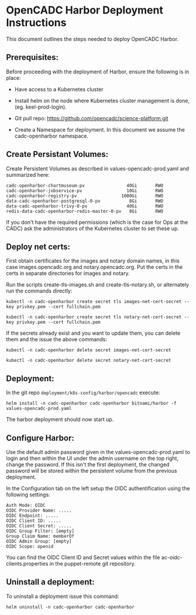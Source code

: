 # OpenCADC Harbor Deployment Instructions

This document outlines the steps needed to deploy OpenCADC Harbor.

## Prerequisites:

Before proceeding with the deployment of Harbor, ensure the following is in place:

- Have access to a Kubernetes cluster

- Install helm on the node where Kubernetes cluster management is done, (eg. keel-prod-login).

- Git pull repo: https://github.com/opencadc/science-platform.git

- Create a Namespace for deployment. In this document we assume the cadc-openharbor namespace.

## Create Persistant Volumes:

Create Persistent Volumes as described in values-opencadc-prod.yaml and summarized here:

```
cadc-openharbor-chartmuseum-pv                40Gi       RWO
cadc-openharbor-jobservice-pv                 10Gi       RWO
cadc-openharbor-registry-pv                 1000Gi       RWO
data-cadc-openharbor-postgresql-0-pv           8Gi       RWO
data-cadc-openharbor-trivy-0-pv               40Gi       RWO
redis-data-cadc-openharbor-redis-master-0-pv   8Gi       RWO
```

If you don't have the required permissions (which is the case for Ops at the CADC) ask the administrators of the Kubernetes cluster to set these up.

## Deploy net certs:

First obtain certificates for the images and notary domain names, in this case images.opencadc.org and notary.opencadc.org. Put the certs in the certs in separate directories for images and notary.

Run the scripts create-tls-images.sh and create-tls-notary.sh, or alternately run the commands directly:
```
kubectl -n cadc-openharbor create secret tls images-net-cert-secret --key privkey.pem --cert fullchain.pem

kubectl -n cadc-openharbor create secret tls notary-net-cert-secret --key privkey.pem --cert fullchain.pem
```


If the secrets already exist and you want to update them, you can delete them and the issue the above commands:
```
kubectl -n cadc-openharbor delete secret images-net-cert-secret

kubectl -n cadc-openharbor delete secret notary-net-cert-secret
```
## Deployment:

In the git repo `deployment/k8s-config/harbor/opencadc` execute:
```
helm install -n cadc-openharbor cadc-openharbor bitnami/harbor -f values-opencadc-prod.yaml
```

The harbor deployment should now start up.

## Configure Harbor:

Use the default admin password given in the values-opencadc-prod.yaml to login and then within the UI under the admin username on the top right, change the password. If this isn't the first deployment, the changed password will be stored within the persistent volume from the previous deployment.

In the Configuration tab on the left setup the OIDC authentification using the following settings:
```
Auth Mode: OIDC
OIDC Provider Name: .....
OIDC Endpoint: .....
OIDC Client ID: .....
OIDC Client Secret: .....
OIDC Group Filter: [empty]
Group Claim Name: memberOf
OIDC Admin Group: [empty]
OIDC Scope: openid
```

You can find the OIDC Client ID and Secret values within the file ac-oidc-clients.properties in the puppet-remote git repository.

## Uninstall a deployment:

To uninstall a deployment issue this command:
```
helm uninstall -n cadc-openharbor cadc-openharbor
```

